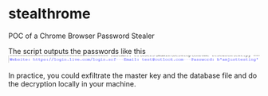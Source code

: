 # stealthrome
POC of a Chrome Browser Password Stealer

The script outputs the passwords like this
![image](./output.png)

In practice, you could exfiltrate the master key and the database file and do the decryption locally in your machine.
